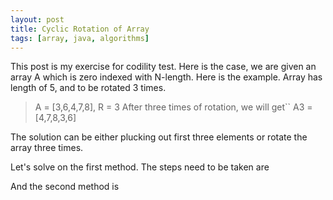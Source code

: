 ```yaml
---
layout: post
title: Cyclic Rotation of Array 
tags: [array, java, algorithms]
---
```


This post is my exercise for codility test. Here is the case, we are given an array A which is zero indexed with N-length. Here is the example. Array has length of 5, and to be rotated 3 times. 
> A = [3,6,4,7,8], R = 3
After three times of rotation, we will get``
> A3 = [4,7,8,3,6]

The solution can be either plucking out first three elements or rotate the array three times.

Let's solve on the first method.
The steps need to be taken are

And the second method is
